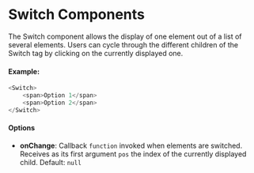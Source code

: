 # Switch Components

The Switch component allows the display of one element out of a list of several elements. Users can cycle through the different children of the Switch tag by clicking on the currently displayed one.

#### Example:

``` js
<Switch>
    <span>Option 1</span>
    <span>Option 2</span>
</Switch>
```

#### Options

* __onChange__: Callback `function` invoked when elements are switched. Receives as its first argument `pos` the index of the currently displayed child. Default: `null`
